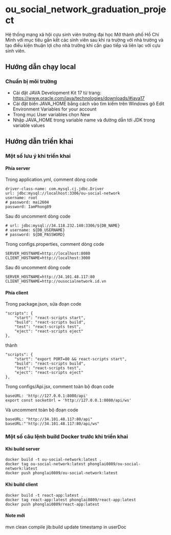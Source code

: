 # ou_social_network_graduation_project

Hệ thống mạng xã hội cựu sinh viên trường đại học Mở thành phố Hồ Chí Minh với mục tiêu gắn kết các sinh viên sau khi ra trường với nhà trường và tạo điều kiện thuận lợi cho nhà trường khi cần giao tiếp và liên lạc với cựu sinh viên.

## Hướng dẫn chạy local
### Chuẩn bị môi trường
- Cài đặt JAVA Development Kit 17 từ trang: https://www.oracle.com/java/technologies/downloads/#java17 <br>
- Cài đặt biến JAVA_HOME bằng cách vào tìm kiếm trên Windows gõ Edit Environment Variables for your account
- Trong mục User variables chọn New 
- Nhập JAVA_HOME trong variable name và đường dẫn tới JDK trong variable values

## Hướng dẫn triển khai

### Một số lưu ý khi triển khai 
#### Phía server
Trong application.yml, comment dòng code
```
driver-class-name: com.mysql.cj.jdbc.Driver
url: jdbc:mysql://localhost:3306/ou-social-network
username: root
# password: mai2604
password: IamPhong89
```
Sau đó uncomment dòng code
```
# url: jdbc:mysql://34.118.232.140:3306/${DB_NAME}
# username: ${DB_USERNAME}
# password: ${DB_PASSWORD}
```
Trong configs.properties, comment dòng code
```
SERVER_HOSTNAME=http://localhost:8080
CLIENT_HOSTNAME=http://localhost:3000
```
Sau đó uncomment dòng code
```
SERVER_HOSTNAME=http://34.101.48.117:80
CLIENT_HOSTNAME=http://ousocialnetwork.id.vn
```

#### Phía client
Trong package.json, sửa đoạn code
```
"scripts": {
    "start": "react-scripts start",
    "build": "react-scripts build",
    "test": "react-scripts test",
    "eject": "react-scripts eject"
},
```
thành
```
"scripts": {
    "start": "export PORT=80 && react-scripts start",
    "build": "react-scripts build",
    "test": "react-scripts test",
    "eject": "react-scripts eject"
},
```
Trong configs/Api.jsx, comment toàn bộ đoạn code
```
baseURL: 'http://127.0.0.1:8080/api'
export const socketUrl = 'http://127.0.0.1:8080/api/ws'
```
Và uncomment toàn bộ đoạn code
```
baseURL: "http://34.101.48.117:80/api"
baseURL:"'http://34.101.48.117:80/api/ws"
```

### Một số câu lệnh build Docker trước khi triển khai
#### Khi build server
```
docker build -t ou-social-network:latest . 
docker tag ou-social-network:latest phonglai0809/ou-social-network:latest 
docker push phonglai0809/ou-social-network:latest
```
#### Khi build client
```
docker build -t react-app:latest . 
docker tag react-app:latest phonglai0809/react-app:latest 
docker push phonglai0809/react-app:latest
```

#### Note mới
mvn clean compile jib:build
update timestamp in userDoc